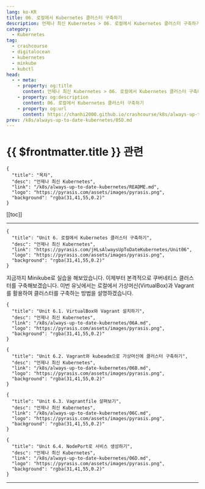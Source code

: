 ```yaml
---
lang: ko-KR
title: 06. 로컬에서 Kubernetes 클러스터 구축하기
description: 언제나 최신 Kubernetes > 06. 로컬에서 Kubernetes 클러스터 구축하기
category:
  - Kubernetes
tag:
  - crashcourse
  - digitalocean
  - kubernetes
  - minkube
  - kubctl
head:
  - - meta:
    - property: og:title
      content: 언제나 최신 Kubernetes > 06. 로컬에서 Kubernetes 클러스터 구축하기
    - property: og:description
      content: 06. 로컬에서 Kubernetes 클러스터 구축하기
    - property: og:url
      content: https://chanhi2000.github.io/crashcourse/k8s/always-up-to-date-kubernetes/06.html
prev: /k8s/always-up-to-date-kubernetes/05D.md
---
```


# {{ $frontmatter.title }} 관련

```component VPCard
{
  "title": "목차",
  "desc": "언제나 최신 Kubernetes",
  "link": "/k8s/always-up-to-date-kubernetes/README.md",
  "logo": "https://pyrasis.com/assets/images/pyrasis.png",
  "background": "rgba(31,41,55,0.2)"
}
```

[[toc]]

---

```component VPCard
{
  "title": "Unit 6. 로컬에서 Kubernetes 클러스터 구축하기",
  "desc": "언제나 최신 Kubernetes",
  "link": "https://pyrasis.com/jHLsAlwaysUpToDateKubernetes/Unit06",
  "logo": "https://pyrasis.com/assets/images/pyrasis.png",
  "background": "rgba(31,41,55,0.2)"
}
```

지금까지 Minikube로 실습을 해보았습니다. 이제부터 본격적으로 쿠버네티스 클러스터를 구축해보겠습니다. 이번 유닛에서는 로컬에서 가상머신(VirtualBox)과 Vagrant를 활용하여 클러스터를 구축하는 방법을 설명하겠습니다.


```component VPCard
{
  "title": "Unit 6.1. VirtualBox와 Vagrant 설치하기",
  "desc": "언제나 최신 Kubernetes",
  "link": "/k8s/always-up-to-date-kubernetes/06A.md",
  "logo": "https://pyrasis.com/assets/images/pyrasis.png",
  "background": "rgba(31,41,55,0.2)"
}
```

```component VPCard
{
  "title": "Unit 6.2. Vagrant와 kubeadm으로 가상머신에 클러스터 구축하기",
  "desc": "언제나 최신 Kubernetes",
  "link": "/k8s/always-up-to-date-kubernetes/06B.md",
  "logo": "https://pyrasis.com/assets/images/pyrasis.png",
  "background": "rgba(31,41,55,0.2)"
}
```

```component VPCard
{
  "title": "Unit 6.3. Vagrantfile 살펴보기",
  "desc": "언제나 최신 Kubernetes",
  "link": "/k8s/always-up-to-date-kubernetes/06C.md",
  "logo": "https://pyrasis.com/assets/images/pyrasis.png",
  "background": "rgba(31,41,55,0.2)"
}
```

```component VPCard
{
  "title": "Unit 6.4. NodePort로 서비스 생성하기",
  "desc": "언제나 최신 Kubernetes",
  "link": "/k8s/always-up-to-date-kubernetes/06D.md",
  "logo": "https://pyrasis.com/assets/images/pyrasis.png",
  "background": "rgba(31,41,55,0.2)"
}
```



---

<TagLinks />